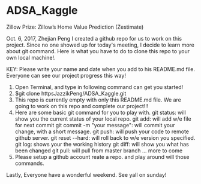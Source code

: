# ADSA_Kaggle
Zillow Prize: Zillow’s Home Value Prediction (Zestimate)

Oct. 6, 2017, Zhejian Peng
I created a github repo for us to work on this project. Since no one showed up for today's meeting, I decide to learn more about git command. Here is what you have to do to clone this repo to your own local machine!.

KEY: Please write your name and date when you add to his README.md file. Everyone can see our project progress this way! 

1. Open Terminal, and type in following command can get you started!
2. $git clone httpsJazzikPeng/ADSA_Kaggle.git
3. This repo is currently empty with only this README.md file. We are going to work on this repo and complete our project!!!
4. Here are some basic git command for you to play with.
git status: will show you the current status of your local repo.
git add: will add w/e file for next commit
git commit -m "your message": will commit your change, with a short message.
git push: will push your code to remote github server.
git reset --hard: will roll back to w/e version you specified.
git log: shows your the working history
git diff: will show you what has been changed
git pull: will pull from master branch
... more to come
5. Please setup a github account reate a repo. and play around will those commands. 

Lastly, Everyone have a wonderful weekend. See yall on sunday! 

